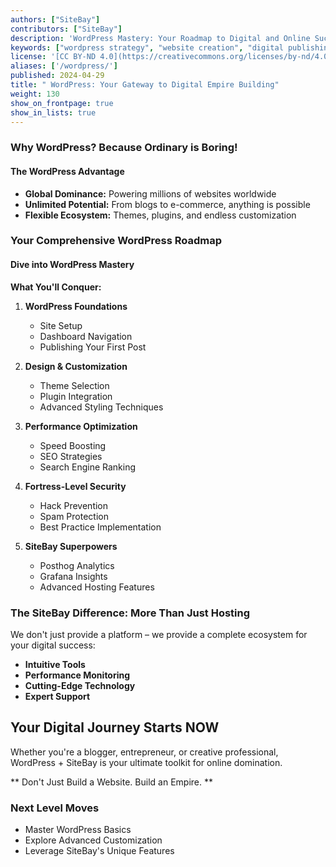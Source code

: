 ```yaml
---
authors: ["SiteBay"]
contributors: ["SiteBay"]
description: 'WordPress Mastery: Your Roadmap to Digital and Online Success'
keywords: ["wordpress strategy", "website creation", "digital publishing", "cms optimization", "online content management"]
license: '[CC BY-ND 4.0](https://creativecommons.org/licenses/by-nd/4.0)'
aliases: ['/wordpress/']
published: 2024-04-29
title: " WordPress: Your Gateway to Digital Empire Building"
weight: 130
show_on_frontpage: true
show_in_lists: true
---
```


### Why WordPress? Because Ordinary is Boring! 

#### The WordPress Advantage
- **Global Dominance:** Powering millions of websites worldwide
- **Unlimited Potential:** From blogs to e-commerce, anything is possible
- **Flexible Ecosystem:** Themes, plugins, and endless customization

### Your Comprehensive WordPress Roadmap 

####  Dive into WordPress Mastery

**What You'll Conquer:**

1. **WordPress Foundations**
   - Site Setup
   - Dashboard Navigation
   - Publishing Your First Post

2. **Design & Customization**
   - Theme Selection
   - Plugin Integration
   - Advanced Styling Techniques

3. **Performance Optimization**
   - Speed Boosting
   - SEO Strategies
   - Search Engine Ranking

4. **Fortress-Level Security**
   - Hack Prevention
   - Spam Protection
   - Best Practice Implementation

5. **SiteBay Superpowers**
   - Posthog Analytics
   - Grafana Insights
   - Advanced Hosting Features

### The SiteBay Difference: More Than Just Hosting 

We don't just provide a platform – we provide a complete ecosystem for your digital success:
- **Intuitive Tools**
- **Performance Monitoring**
- **Cutting-Edge Technology**
- **Expert Support**

## Your Digital Journey Starts NOW 

Whether you're a blogger, entrepreneur, or creative professional, WordPress + SiteBay is your ultimate toolkit for online domination.

** Don't Just Build a Website. Build an Empire. **

### Next Level Moves
- Master WordPress Basics
- Explore Advanced Customization
- Leverage SiteBay's Unique Features